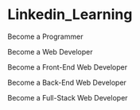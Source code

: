 # Linkedin_Learning

Become a Programmer

Become a Web Developer

Become a Front-End Web Developer

Become a Back-End Web Developer

Become a Full-Stack Web Developer
